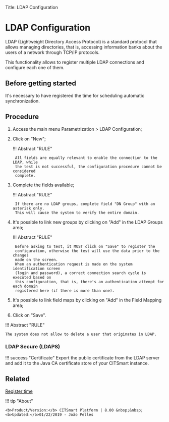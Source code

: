 Title: LDAP Configuration

# LDAP Configuration

LDAP (Lightweight Directory Access Protocol) is a standard protocol that allows managing directories, that is, accessing information banks about the users of a network through TCP/IP protocols.

This functionality allows to register multiple LDAP connections and configure each one of them.

## Before getting started

It's necessary to have registered the time for scheduling automatic synchronization.

## Procedure

1. Access the main menu Parametrization > LDAP Configuration;
2. Click on "New";

    !!! Abstract "RULE"

        All fields are equally relevant to enable the connection to the LDAP, while
        the test is not successful, the configuration procedure cannot be considered
        complete.


3. Complete the fields available;
    
    !!! Abstract "RULE"

        If there are no LDAP groups, complete field "DN Group" with an asterisk only.
        This will cause the system to verify the entire domain.


4. It's possible to link new groups by clicking on "Add" in the LDAP Groups area;

    !!! Abstract "RULE"

        Before asking to test, it MUST click on "Save" to register the
        configuration, otherwise the test will use the data prior to the changes
        made on the screen.
        When an authentication request is made on the system identification screen
        (login and password), a correct connection search cycle is executed based on
        this configuration, that is, there's an authentication attempt for each domain
        registered here (if there is more than one).
	

5. It's possible to link field maps by clicking on "Add" in the Field Mapping area;
6. Click on "Save".

!!! Abstract "RULE"

    The system does not allow to delete a user that originates in LDAP.
    
### LDAP Secure (LDAPS)

!!! success "Certificate"
    Export the public certificate from the LDAP server and add it to the Java CA certificate store of your CITSmart instance.
    
    
## Related

[Register time](/en-us/citsmart-platform-8/processes/event/configuration/register-time.html)


!!! tip "About"

    <b>Product/Version:</b> CITSmart Platform | 8.00 &nbsp;&nbsp;
    <b>Updated:</b>01/22/2019 - João Pelles  
	
